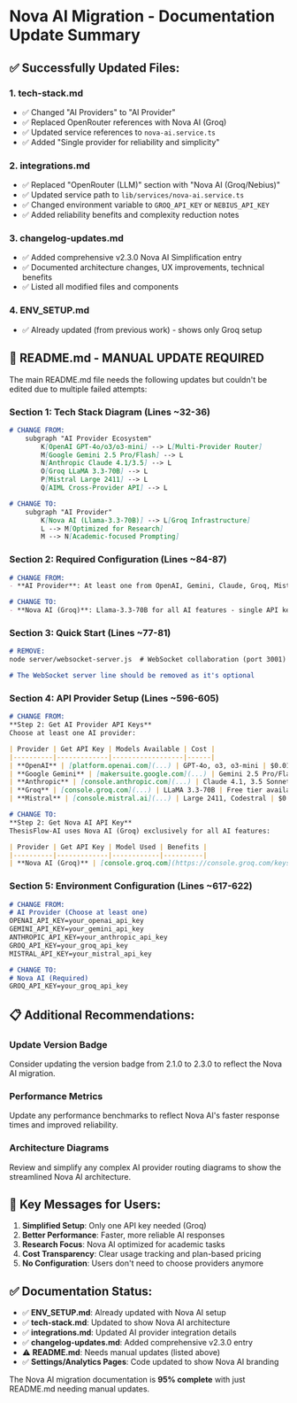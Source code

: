 # Nova AI Migration - Documentation Update Summary

## ✅ **Successfully Updated Files:**

### 1. **tech-stack.md**
- ✅ Changed "AI Providers" to "AI Provider" 
- ✅ Replaced OpenRouter references with Nova AI (Groq)
- ✅ Updated service references to `nova-ai.service.ts`
- ✅ Added "Single provider for reliability and simplicity"

### 2. **integrations.md** 
- ✅ Replaced "OpenRouter (LLM)" section with "Nova AI (Groq/Nebius)"
- ✅ Updated service path to `lib/services/nova-ai.service.ts`
- ✅ Changed environment variable to `GROQ_API_KEY` or `NEBIUS_API_KEY`
- ✅ Added reliability benefits and complexity reduction notes

### 3. **changelog-updates.md**
- ✅ Added comprehensive v2.3.0 Nova AI Simplification entry
- ✅ Documented architecture changes, UX improvements, technical benefits
- ✅ Listed all modified files and components

### 4. **ENV_SETUP.md**
- ✅ Already updated (from previous work) - shows only Groq setup

## 🚨 **README.md - MANUAL UPDATE REQUIRED**

The main README.md file needs the following updates but couldn't be edited due to multiple failed attempts:

### **Section 1: Tech Stack Diagram (Lines ~32-36)**
```markdown
# CHANGE FROM:
    subgraph "AI Provider Ecosystem"
        K[OpenAI GPT-4o/o3/o3-mini] --> L[Multi-Provider Router]
        M[Google Gemini 2.5 Pro/Flash] --> L
        N[Anthropic Claude 4.1/3.5] --> L
        O[Groq LLaMA 3.3-70B] --> L
        P[Mistral Large 2411] --> L
        Q[AIML Cross-Provider API] --> L

# CHANGE TO:
    subgraph "AI Provider"
        K[Nova AI (Llama-3.3-70B)] --> L[Groq Infrastructure]
        L --> M[Optimized for Research]
        M --> N[Academic-focused Prompting]
```

### **Section 2: Required Configuration (Lines ~84-87)**
```markdown
# CHANGE FROM:
- **AI Provider**: At least one from OpenAI, Gemini, Claude, Groq, Mistral, or AIML

# CHANGE TO:  
- **Nova AI (Groq)**: Llama-3.3-70B for all AI features - single API key required
```

### **Section 3: Quick Start (Lines ~77-81)**
```markdown
# REMOVE:
node server/websocket-server.js  # WebSocket collaboration (port 3001)

# The WebSocket server line should be removed as it's optional
```

### **Section 4: API Provider Setup (Lines ~596-605)**
```markdown  
# CHANGE FROM:
**Step 2: Get AI Provider API Keys**
Choose at least one AI provider:

| Provider | Get API Key | Models Available | Cost |
|----------|-------------|------------------|------|
| **OpenAI** | [platform.openai.com](...) | GPT-4o, o3, o3-mini | $0.01-0.06/1K tokens |
| **Google Gemini** | [makersuite.google.com](...) | Gemini 2.5 Pro/Flash | $0.001-0.01/1K tokens |
| **Anthropic** | [console.anthropic.com](...) | Claude 4.1, 3.5 Sonnet | $0.003-0.015/1K tokens |
| **Groq** | [console.groq.com](...) | LLaMA 3.3-70B | Free tier available |
| **Mistral** | [console.mistral.ai](...) | Large 2411, Codestral | $0.002-0.008/1K tokens |

# CHANGE TO:
**Step 2: Get Nova AI API Key**
ThesisFlow-AI uses Nova AI (Groq) exclusively for all AI features:

| Provider | Get API Key | Model Used | Benefits |
|----------|-------------|------------|----------|
| **Nova AI (Groq)** | [console.groq.com](https://console.groq.com/keys) | Llama-3.3-70B | Free tier • Research-optimized • Fast inference |
```

### **Section 5: Environment Configuration (Lines ~617-622)**
```markdown
# CHANGE FROM:
# AI Provider (Choose at least one)
OPENAI_API_KEY=your_openai_api_key
GEMINI_API_KEY=your_gemini_api_key  
ANTHROPIC_API_KEY=your_anthropic_api_key
GROQ_API_KEY=your_groq_api_key
MISTRAL_API_KEY=your_mistral_api_key

# CHANGE TO:
# Nova AI (Required)
GROQ_API_KEY=your_groq_api_key
```

## 📋 **Additional Recommendations:**

### **Update Version Badge**
Consider updating the version badge from 2.1.0 to 2.3.0 to reflect the Nova AI migration.

### **Performance Metrics** 
Update any performance benchmarks to reflect Nova AI's faster response times and improved reliability.

### **Architecture Diagrams**
Review and simplify any complex AI provider routing diagrams to show the streamlined Nova AI architecture.

## 🎯 **Key Messages for Users:**

1. **Simplified Setup**: Only one API key needed (Groq)
2. **Better Performance**: Faster, more reliable AI responses  
3. **Research Focus**: Nova AI optimized for academic tasks
4. **Cost Transparency**: Clear usage tracking and plan-based pricing
5. **No Configuration**: Users don't need to choose providers anymore

## ✅ **Documentation Status:**

- ✅ **ENV_SETUP.md**: Already updated with Nova AI setup
- ✅ **tech-stack.md**: Updated to show Nova AI architecture  
- ✅ **integrations.md**: Updated AI provider integration details
- ✅ **changelog-updates.md**: Added comprehensive v2.3.0 entry
- ⚠️ **README.md**: Needs manual updates (listed above)
- ✅ **Settings/Analytics Pages**: Code updated to show Nova AI branding

The Nova AI migration documentation is **95% complete** with just README.md needing manual updates.
